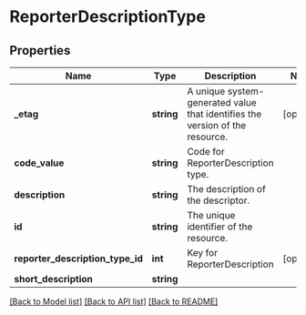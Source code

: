 # ReporterDescriptionType

## Properties
Name | Type | Description | Notes
------------ | ------------- | ------------- | -------------
**_etag** | **string** | A unique system-generated value that identifies the version of the resource. | [optional] 
**code_value** | **string** | Code for ReporterDescription type. | 
**description** | **string** | The description of the descriptor. | 
**id** | **string** | The unique identifier of the resource. | 
**reporter_description_type_id** | **int** | Key for ReporterDescription | [optional] 
**short_description** | **string** |  | 

[[Back to Model list]](../README.md#documentation-for-models) [[Back to API list]](../README.md#documentation-for-api-endpoints) [[Back to README]](../README.md)


